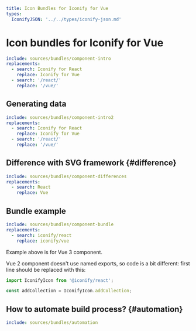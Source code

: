 ```yaml
title: Icon Bundles for Iconify for Vue
types:
  IconifyJSON: '../../types/iconify-json.md'
```

# Icon bundles for Iconify for Vue

```yaml
include: sources/bundles/component-intro
replacements:
  - search: Iconify for React
    replace: Iconify for Vue
  - search: '/react/'
    replace: '/vue/'
```

## Generating data

```yaml
include: sources/bundles/component-intro2
replacements:
  - search: Iconify for React
    replace: Iconify for Vue
  - search: '/react/'
    replace: '/vue/'
```

## Difference with SVG framework {#difference}

```yaml
include: sources/bundles/component-differences
replacements:
  - search: React
    replace: Vue
```

## Bundle example

```yaml
include: sources/bundles/component-bundle
replacements:
  - search: iconify/react
    replace: iconify/vue
```

Example above is for Vue 3 component.

Vue 2 component doesn't use named exports, so code is a bit different: first line should be replaced with this:

```js
import IconifyIcon from '@iconify/react';

const addCollection = IconifyIcon.addCollection;
```

## How to automate build process? {#automation}

```yaml
include: sources/bundles/automation
```
